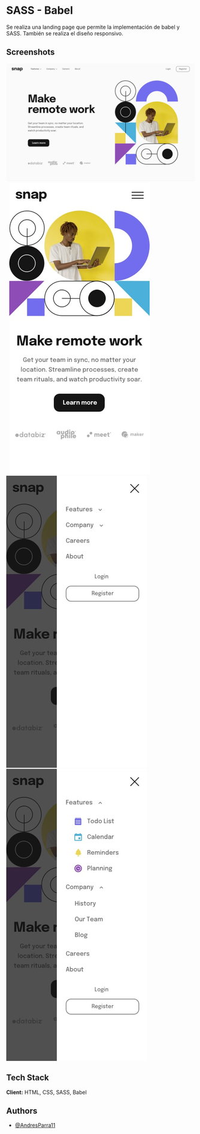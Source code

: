 
# SASS - Babel

Se realiza una landing page que permite la implementación de babel y SASS. También se realiza el diseño responsivo.


## Screenshots

![App Screenshot1](https://raw.githubusercontent.com/AndresParra11/Workshop-2-SASS-Babel/main/assets/design/desktop-design.jpg)
&nbsp;
![App Screenshot2](https://raw.githubusercontent.com/AndresParra11/Workshop-2-SASS-Babel/main/assets/design/mobile-design.jpg)
&nbsp;
![App Screenshot3](https://raw.githubusercontent.com/AndresParra11/Workshop-2-SASS-Babel/main/assets/design/mobile-menu-collapsed.jpg)
&nbsp;
![App Screenshot4](https://raw.githubusercontent.com/AndresParra11/Workshop-2-SASS-Babel/main/assets/design/mobile-menu-expanded.jpg)

## Tech Stack

**Client:** HTML, CSS, SASS, Babel

## Authors

- [@AndresParra11](https://github.com/AndresParra11)

